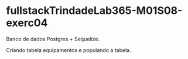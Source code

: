 # fullstackTrindadeLab365-M01S08-exerc04
Banco de dados Postgres + Sequelize.

Criando tabela equipamentos e populando a tabela.
